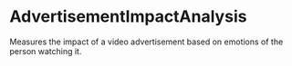 # AdvertisementImpactAnalysis
Measures the impact of a video advertisement based on emotions of the person watching it.
